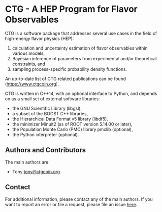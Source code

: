 CTG - A HEP Program for Flavor Observables
==========================================

CTG is a software package that addresses several use cases in the field of
high-energy flavor physics (HEP):

 1. calculation and uncertainty estimation of flavor observables within
   various models,
 2. Bayesian inference of parameters from experimental and/or theoretical
   constraints, and
 3. sampling process-specific probability density functions.

An up-to-date list of CTG related publications can be found (https://www.ctgcoin.org).

CTG is written in C++14, with an optional interface to Python, and depends on
as a small set of external software libraries:

 - the GNU Scientific Library (libgsl),
 - a subset of the BOOST C++ libraries,
 - the Hierarchical Data Format v5 library (libdf5),
 - the minimizer Minuit2 (as of ROOT version 5.14.00 or later),
 - the Population Monte Carlo (PMC) library pmclib (optional),
 - the Python interpreter (optional).

Authors and Contributors
------------------------

The main authors are:

 * Tony <tony@ctgcoin.org>

Contact
-------

For additional information, please contact any of the main authors. If you want to report an
error or file a request, please file an issue [here](https://github.com/ctgcoin).
